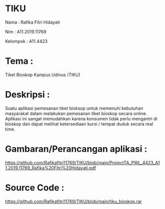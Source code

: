# TIKU

Nama		  : Rafika Fitri Hidayati

Nim      	: A11.2019.11769

Kelompok 	: A11.4423


# Tema	: 
Tiket Bioskop Kampus Udinus (TIKU)
# Deskripsi : 
Suatu aplikasi pemesanan tiket bioksop untuk memenuhi kebutuhan masyarakat dalam melakukan pemesanan tiket bioskop secara online. Aplikasi ini sangat memudahkan karena konsumen tidak perlu mengantri di bioskop dan dapat melihat ketersediaan kursi / tempat duduk secara real time.
# Gambaran/Perancangan aplikasi :
https://github.com/Rafikafitri11769/TIKU/blob/main/ProjectTA_PWL_4423_A11.2019.11769_Rafika%20Fitri%20Hidayati.pdf
# Source Code :
https://github.com/Rafikafitri11769/TIKU/blob/main/tiku_bioskop.rar
